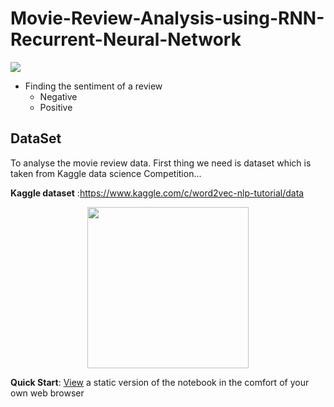 # Movie-Review-Analysis-using-RNN-Recurrent-Neural-Network
![](https://encrypted-tbn0.gstatic.com/images?q=tbn:ANd9GcROCmOxgZQ17jR_2_c-gnbWd_oWMwN4IydCuJnUA-KzqdNUxBgjfw)
- Finding the sentiment of a review
  - Negative 
  - Positive
## DataSet
To analyse the movie review data. First thing we need is dataset which is taken from Kaggle 
data science Competition...

**Kaggle dataset** :https://www.kaggle.com/c/word2vec-nlp-tutorial/data 

<p align="center"> 
<img src="https://www.justicebrd.com/static/images/fast.png" width='258px' height='258px'>
</p>

__Quick Start__: [View](https://nbviewer.jupyter.org/github/AIVenture0/Movie-Review-Analysis-using-RNN-Recurrent-Neural-Network-/blob/master/IMDB_Review_Analysis_Using_DeepLearning_%28RNN_Model%29.ipynb) a static version of the notebook in the comfort of your own web browser
